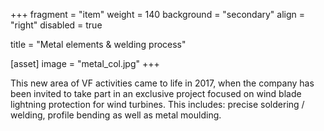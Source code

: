 +++
fragment = "item"
weight = 140
background = "secondary"
align = "right"
disabled = true

title = "Metal elements & welding process"

[asset]
    image = "metal_col.jpg"
+++

This new area of VF activities came to life in 2017, when the company has been invited to take part in an exclusive project focused on wind blade lightning protection for wind turbines. This includes: precise soldering / welding, profile bending as well as metal moulding.
